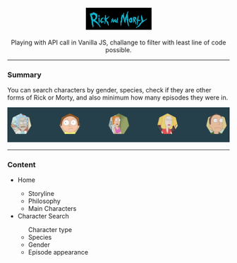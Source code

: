 <p align="center">
  <a href="https://zsuzsamano.github.io/Rick_and_Morty/">
    <img src="./img/logo.png" alt="Logo" >
  </a>
  <br>
    <br>
  Playing with API call in Vanilla JS, challange to filter with least line of code possible.
</p>

***

### Summary

You can search characters by gender, species, check if they are other forms of Rick or Morty, and also minimum how many episodes they were in.

<p align="center">
  <a href="https://zsuzsamano.github.io/Rick_and_Morty/">
    <img src="./img/characters.gif" alt="Characters" >
  </a>
</p>

***
### Content

<ul>
<li>Home</li>
<ul>
<li>Storyline</li>
<li>Philosophy</li>
<li>Main Characters</li>
</ul>
<li>Character Search</li>
<ul
<li>Character type</li>
<li>Species</li>
<li>Gender</li>
<li>Episode appearance</li>
</ul></ul>
